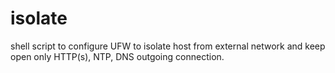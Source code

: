 # isolate
shell script to configure UFW to isolate host from external network and keep open only HTTP(s), NTP, DNS outgoing connection.
